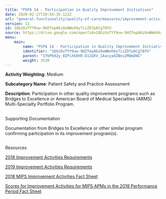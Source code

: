 ```yaml
---
title: "PSPA 14 - Participation in Quality Improvement Initiatives"
date: 2020-02-27T20:54:35.122Z
url: "general-functionality/quality-of-care/measures/improvement-activities-measures/2018-improvement-acti_24.html"
version: 11
id: 1QGzUvTYY9uw-9HZfepA6i0xWWoh6y7iiZO7p8Cg78YU
source: https://drive.google.com/open?id=1QGzUvTYY9uw-9HZfepA6i0xWWoh6y7iiZO7p8Cg78YU
menu:
    main:
        name: "PSPA 14 - Participation in Quality Improvement Initiatives"
        identifier: "1QGzUvTYY9uw-9HZfepA6i0xWWoh6y7iiZO7p8Cg78YU"
        parent: "1YbPb92y_0ZPiXk8hR-D11GKV_1AacyaOZNnv2MQmDWI"
        weight: 3530
---
```









**Activity Weighting**: Medium

**Subcategory Name**: Patient Safety and Practice Assessment

**Description**: Participation in other quality improvement programs such as Bridges to Excellence or American Board of Medical Specialties (ABMS) Multi-Specialty Portfolio Program.







## 

Supporting Documentation

Documentation from Bridges to Excellence or other similar program confirming participation in its improvement program(s).







## 

Resources

[2018 Improvement Activities Requirements](https://qpp.cms.gov/mips/improvement-activities?py=2018)

[2019 Improvement Activities Requirements](https://qpp.cms.gov/mips/improvement-activities?py=2019)

[2018 MIPS Improvement Activities Fact Sheet](https://qpp.cms.gov/resource/2018%20MIPS%20Improvement%20Activities%20Fact%20Sheet)

[Scores for Improvement Activities for MIPS APMs in the 2018 Performance Period Fact Sheet](https://qpp.cms.gov/resource/2018%20MIPS%20APMs%20improvement%20Activities%20scores%20fact%20sheet)

